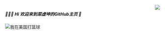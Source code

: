 
<img align="right"  src="https://github-readme-stats.vercel.app/api?username=hegaojian&show_icons=true&count_private=true&hide=contribs&include_all_commits=true&theme=highcontrast&bg_color=30,e96443,904e95" />

##### :chicken::chicken::chicken: Hi 欢迎来到菜虚坤的GitHub主页 👋

![我在美国打篮球](https://upload-images.jianshu.io/upload_images/9305757-2663249dffd36060.gif?imageMogr2/auto-orient/strip)

